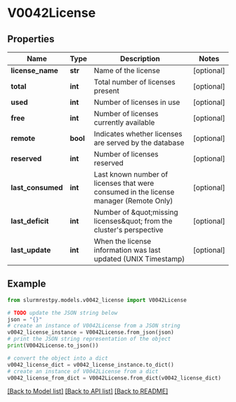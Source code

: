 # V0042License


## Properties

Name | Type | Description | Notes
------------ | ------------- | ------------- | -------------
**license_name** | **str** | Name of the license | [optional]
**total** | **int** | Total number of licenses present | [optional]
**used** | **int** | Number of licenses in use | [optional]
**free** | **int** | Number of licenses currently available | [optional]
**remote** | **bool** | Indicates whether licenses are served by the database | [optional]
**reserved** | **int** | Number of licenses reserved | [optional]
**last_consumed** | **int** | Last known number of licenses that were consumed in the license manager (Remote Only) | [optional]
**last_deficit** | **int** | Number of \&quot;missing licenses\&quot; from the cluster&#39;s perspective | [optional]
**last_update** | **int** | When the license information was last updated (UNIX Timestamp) | [optional]

## Example

```python
from slurmrestpy.models.v0042_license import V0042License

# TODO update the JSON string below
json = "{}"
# create an instance of V0042License from a JSON string
v0042_license_instance = V0042License.from_json(json)
# print the JSON string representation of the object
print(V0042License.to_json())

# convert the object into a dict
v0042_license_dict = v0042_license_instance.to_dict()
# create an instance of V0042License from a dict
v0042_license_from_dict = V0042License.from_dict(v0042_license_dict)
```
[[Back to Model list]](../README.md#documentation-for-models) [[Back to API list]](../README.md#documentation-for-api-endpoints) [[Back to README]](../README.md)



